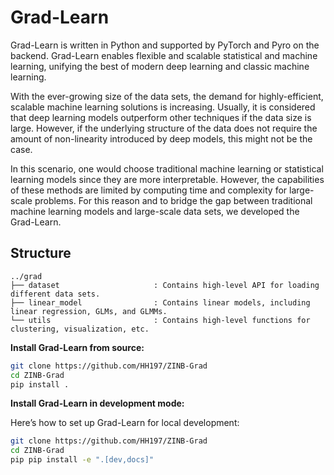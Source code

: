 # Grad-Learn

Grad-Learn is written in Python and supported by PyTorch and Pyro on the backend.
Grad-Learn enables flexible and scalable statistical and machine learning, unifying the best of modern deep learning and 
classic machine learning.

With the ever-growing size of the data sets, the demand for highly-efficient, scalable machine learning solutions is 
increasing. Usually, it is considered that deep learning models outperform other techniques if the data size is large. 
However, if the underlying structure of the data does not require the amount of non-linearity introduced by deep models,
this might not be the case. 

In this scenario, one would choose traditional machine learning or statistical learning models since they are more 
interpretable. However, the capabilities of these methods are limited by computing time and complexity for large-scale 
problems. For this reason and to bridge the gap between traditional machine learning models and large-scale data sets, 
we developed the Grad-Learn.

## Structure
```
../grad
├── dataset                     : Contains high-level API for loading different data sets.
├── linear_model                : Contains linear models, including linear regression, GLMs, and GLMMs.
└── utils                       : Contains high-level functions for clustering, visualization, etc.
```

**Install Grad-Learn from source:**

```sh
git clone https://github.com/HH197/ZINB-Grad
cd ZINB-Grad
pip install .
```

**Install Grad-Learn in development mode:**

Here’s how to set up Grad-Learn for local development:

```sh
git clone https://github.com/HH197/ZINB-Grad
cd ZINB-Grad
pip pip install -e ".[dev,docs]"
```


